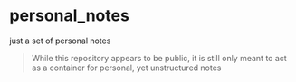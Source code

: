 # personal_notes #

just a set of personal notes

> While this repository appears to be public, it is still only meant to act as a container for personal, yet unstructured notes
